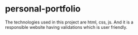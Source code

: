 # personal-portfolio
The technologies used in this project are html, css, js. And it is a responsible website having validations which is user friendly.

